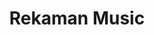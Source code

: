 ---
id: rekaman
title: Rekaman Music
url: https://rekaman.org
thumbnail: https://res.cloudinary.com/wansaleh/image/upload/c_scale,w_600/f_auto/site-v4/projects/rekaman.png
tags:
- Music
- Studio
publishedAt: 2020-07-10T00:00:00.000Z
stack:
- React
- Next.js
description: Rekaman Music is a music recording studio based in Kuala Lumpur, Malaysia.
---